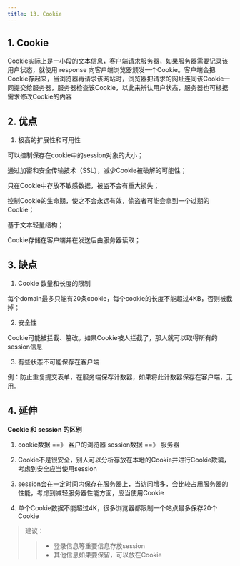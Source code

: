 ```yaml
---
title: 13. Cookie
---
```


## 1. Cookie

Cookie实际上是一小段的文本信息，客户端请求服务器，如果服务器需要记录该用户状态，就使用 response 向客户端浏览器颁发一个Cookie。客户端会把Cookie存起来，当浏览器再请求该网站时，浏览器把请求的网址连同该Cookie一同提交给服务器，服务器检查该Cookie，以此来辨认用户状态，服务器也可根据需求修改Cookie的内容

## 2. 优点

1. 极高的扩展性和可用性

可以控制保存在cookie中的session对象的大小；

通过加密和安全传输技术（SSL），减少Cookie被破解的可能性；

只在Cookie中存放不敏感数据，被盗不会有重大损失；

控制Cookie的生命期，使之不会永远有效，偷盗者可能会拿到一个过期的Cookie；

基于文本轻量结构；

Cookie存储在客户端并在发送后由服务器读取；

## 3. 缺点

1. Cookie 数量和长度的限制

每个domain最多只能有20条cookie，每个cookie的长度不能超过4KB，否则被截掉；

2. 安全性

Cookie可能被拦截、篡改。如果Cookie被人拦截了，那人就可以取得所有的session信息

3. 有些状态不可能保存在客户端

例：防止重复提交表单，在服务端保存计数器，如果将此计数器保存在客户端，无用。

## 4. 延伸

**Cookie 和 session 的区别**

1. cookie数据 ==》 客户的浏览器     session数据 ==》 服务器

2. Cookie不是很安全，别人可以分析存放在本地的Cookie并进行Cookie欺骗，考虑到安全应当使用session

3. session会在一定时间内保存在服务器上，当访问增多，会比较占用服务器的性能，考虑到减轻服务器性能方面，应当使用Cookie

4. 单个Cookie数据不能超过4K，很多浏览器都限制一个站点最多保存20个Cookie

>建议：
>>* 登录信息等重要信息存放session
>>* 其他信息如果要保留，可以放在Cookie